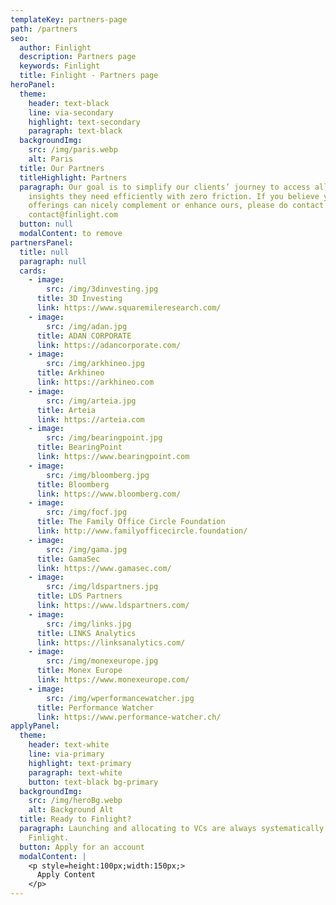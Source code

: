 ```yaml
---
templateKey: partners-page
path: /partners
seo:
  author: Finlight
  description: Partners page
  keywords: Finlight
  title: Finlight - Partners page
heroPanel:
  theme:
    header: text-black
    line: via-secondary
    highlight: text-secondary
    paragraph: text-black
  backgroundImg:
    src: /img/paris.webp
    alt: Paris
  title: Our Partners
  titleHighlight: Partners
  paragraph: Our goal is to simplify our clients’ journey to access all the
    insights they need efficiently with zero friction. If you believe your
    offerings can nicely complement or enhance ours, please do contact us via
    contact@finlight.com
  button: null
  modalContent: to remove
partnersPanel:
  title: null
  paragraph: null
  cards:
    - image:
        src: /img/3dinvesting.jpg
      title: 3D Investing
      link: https://www.squaremileresearch.com/
    - image:
        src: /img/adan.jpg
      title: ADAN CORPORATE
      link: https://adancorporate.com/
    - image:
        src: /img/arkhineo.jpg
      title: Arkhineo
      link: https://arkhineo.com
    - image:
        src: /img/arteia.jpg
      title: Arteia
      link: https://arteia.com
    - image:
        src: /img/bearingpoint.jpg
      title: BearingPoint
      link: https://www.bearingpoint.com
    - image:
        src: /img/bloomberg.jpg
      title: Bloomberg
      link: https://www.bloomberg.com/
    - image:
        src: /img/focf.jpg
      title: The Family Office Circle Foundation
      link: http://www.familyofficecircle.foundation/
    - image:
        src: /img/gama.jpg
      title: GamaSec
      link: https://www.gamasec.com/
    - image:
        src: /img/ldspartners.jpg
      title: LDS Partners
      link: https://www.ldspartners.com/
    - image:
        src: /img/links.jpg
      title: LINKS Analytics
      link: https://linksanalytics.com/
    - image:
        src: /img/monexeurope.jpg
      title: Monex Europe
      link: https://www.monexeurope.com/
    - image:
        src: /img/wperformancewatcher.jpg
      title: Performance Watcher
      link: https://www.performance-watcher.ch/
applyPanel:
  theme:
    header: text-white
    line: via-primary
    highlight: text-primary
    paragraph: text-white
    button: text-black bg-primary
  backgroundImg:
    src: /img/heroBg.webp
    alt: Background Alt
  title: Ready to Finlight?
  paragraph: Launching and allocating to VCs are always systematically better with
    Finlight.
  button: Apply for an account
  modalContent: |
    <p style=height:100px;width:150px;>
      Apply Content
    </p>
---
```


